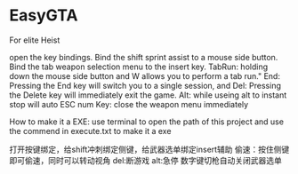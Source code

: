 # EasyGTA
For elite Heist

open the key bindings. Bind the shift sprint assist to a mouse side button. Bind the tab weapon selection menu to the insert key.
TabRun: holding down the mouse side button and W allows you to perform a tab run."
End: Pressing the End key will switch you to a single session, and
Del: Pressing the Delete key will immediately exit the game.
Alt: while useing alt to instant stop will auto ESC
num Key: close the weapon menu immediately

How to make it a EXE:
use terminal to open the path of this project and use the commend in execute.txt to make it a exe

打开按键绑定，给shift冲刺绑定侧键，给武器选单绑定insert辅助
偷速：按住侧键即可偷速，同时可以转动视角
del:断游戏
alt:急停
数字键切枪自动关闭武器选单